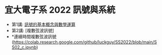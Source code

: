 <H1>宜大電子系 2022 訊號與系統 </H1>

* 第1講: [訊號的基本概念與數學運算](https://colab.research.google.com/github/luckguy/SS2022/blob/main/SS01.ipynb)
* 第2講: [複數弦波訊號]
* *連續時間複數弦波訊號(https://colab.research.google.com/github/luckguy/SS2022/blob/main/SS02_c.ipynb)
